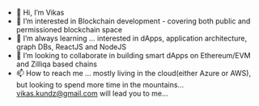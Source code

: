 - 👋 Hi, I’m Vikas
- 👀 I’m interested in Blockchain development - covering both public and permissioned blockchain space
- 🌱 I’m always learning ... interested in dApps, application architecture, graph DBs, ReactJS and NodeJS
- 💞️ I’m looking to collaborate in building smart dApps on Ethereum/EVM and Zilliqa based chains
- 📫 How to reach me ... mostly living in the cloud(either Azure or AWS), but looking to spend more time in the mountains... vikas.kundz@gmail.com will lead you to me...

<!---
vikaskundz/vikaskundz is a ✨ special ✨ repository because its `README.md` (this file) appears on your GitHub profile.
You can click the Preview link to take a look at your changes.
--->
